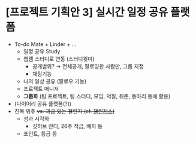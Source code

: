 # [프로젝트 기획안 3] 실시간 일정 공유 플랫폼

- To-do Mate + Linder + ...
  - 일정 공유 Study
  - 웹캠 스터디로 연동 (스터디윗미)
    - 공개범위? → 전체공개, 팔로잉한 사람만, 그룹 지정
    - 채팅기능
  - 나의 일상 공유 (팔로우 기능)
  - 프로젝트 매니저
  - **그룹화** (팀 프로젝트, 팀 스터디, 모임, 덕질, 취준, 동아리 등에 활용)
- (다이어리 공유 플랫폼(?))
- 친목 위주 ~~vs. 과금 있는 챌린지 (cf. [챌린저스](https://www.chlngers.com/))~~
  - 성과 시각화
    - 깃허브 잔디, 26주 적금, 배지 등
  - 포인트,  등급 등
